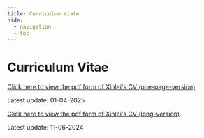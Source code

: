 ```yaml
---
title: Curriculum Viate
hide:
  - navigation
  - toc
---
```


# Curriculum Vitae

[Click here to view the pdf form of Xinlei's CV (one-page-version)](CV_one_page_xinlei_250104.pdf).

Latest update: 01-04-2025

[Click here to view the pdf form of Xinlei's CV (long-version)](CV_long_LTS_20250320.pdf).

Latest update: 11-06-2024
